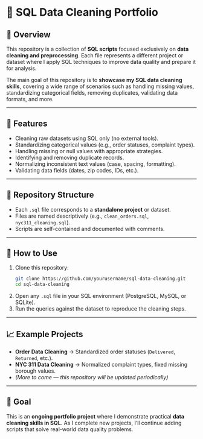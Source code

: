 # 🧹 SQL Data Cleaning Portfolio

## 📌 Overview
This repository is a collection of **SQL scripts** focused exclusively on **data cleaning and preprocessing**. Each file represents a different project or dataset where I apply SQL techniques to improve data quality and prepare it for analysis.  

The main goal of this repository is to **showcase my SQL data cleaning skills**, covering a wide range of scenarios such as handling missing values, standardizing categorical fields, removing duplicates, validating data formats, and more.  

---

## 🔑 Features
- Cleaning raw datasets using SQL only (no external tools).  
- Standardizing categorical values (e.g., order statuses, complaint types).  
- Handling missing or null values with appropriate strategies.  
- Identifying and removing duplicate records.  
- Normalizing inconsistent text values (case, spacing, formatting).  
- Validating data fields (dates, zip codes, IDs, etc.).  

---

## 📂 Repository Structure
- Each `.sql` file corresponds to a **standalone project** or dataset.  
- Files are named descriptively (e.g., `clean_orders.sql`, `nyc311_cleaning.sql`).  
- Scripts are self-contained and documented with comments.  

---

## 🚀 How to Use
1. Clone this repository:  
   ```bash
   git clone https://github.com/yourusername/sql-data-cleaning.git
   cd sql-data-cleaning
   ```
2. Open any `.sql` file in your SQL environment (PostgreSQL, MySQL, or SQLite).  
3. Run the queries against the dataset to reproduce the cleaning steps.  

---

## 📈 Example Projects
- **Order Data Cleaning** → Standardized order statuses (`Delivered`, `Returned`, etc.).  
- **NYC 311 Data Cleaning** → Normalized complaint types, fixed missing borough values.  
- *(More to come — this repository will be updated periodically)*  

---

## 🧠 Goal
This is an **ongoing portfolio project** where I demonstrate practical **data cleaning skills in SQL**. As I complete new projects, I’ll continue adding scripts that solve real-world data quality problems.  
